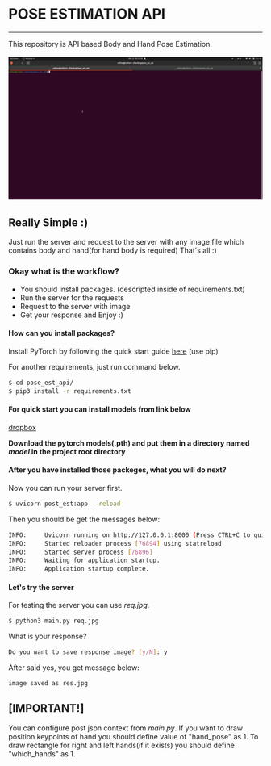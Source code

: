 # POSE ESTIMATION API
---

This repository is API based Body and Hand Pose Estimation.
<br>
<br>
<img src="demo.gif" />

## Really Simple :)
Just run the server and request to the server with any image file which contains body and hand(for hand body is required) That's all :)

### Okay what is the workflow?
* You should install packages. (descripted inside of requirements.txt)
* Run the server for the requests
* Request to the server with image
* Get your response and Enjoy :)

#### How can you install packages?

Install PyTorch by following the quick start guide [here](https://download.pytorch.org/whl/torch_stable.html) (use pip) 


For another requirements, just run command below.

``` bash
$ cd pose_est_api/
$ pip3 install -r requirements.txt
```

#### For quick start you can install models from link below
[dropbox](https://www.dropbox.com/sh/7xbup2qsn7vvjxo/AABWFksdlgOMXR_r5v3RwKRYa?dl=0)

**Download the pytorch models(.pth) and put them in a directory named _model_ in the project root directory**

#### After you have installed those packeges, what you will do next?

Now you can run your server first.

``` bash
$ uvicorn post_est:app --reload
```
Then you should be get the messages below:
 
``` bash
INFO:     Uvicorn running on http://127.0.0.1:8000 (Press CTRL+C to quit)
INFO:     Started reloader process [76894] using statreload
INFO:     Started server process [76896]
INFO:     Waiting for application startup.
INFO:     Application startup complete.
```

#### Let's try the server
For testing the server you can use _req.jpg_.

```bash
$ python3 main.py req.jpg
```
What is your response? 

``` bash
Do you want to save response image? [y/N]: y
```
After said yes, you get message below:

```bash
image saved as res.jpg
```

## [IMPORTANT!]
You can configure post json context from _main.py_.
If you want to draw position keypoints of hand you should define value of "hand_pose" as 1.
To draw rectangle for right and left hands(if it exists) you should define "which_hands" as 1.
